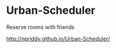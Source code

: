 Urban-Scheduler
===============

Reserve rooms with friends

http://npriddy.github.io/Urban-Scheduler/
